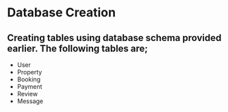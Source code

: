 # Database Creation
## Creating tables using database schema provided earlier. The following tables are;
- User
- Property
- Booking
- Payment
- Review
- Message